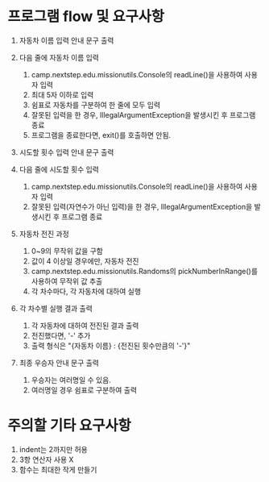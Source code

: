 # 프로그램 flow 및 요구사항
1. 자동차 이름 입력 안내 문구 출력
2. 다음 줄에 자동차 이름 입력
   1. camp.nextstep.edu.missionutils.Console의 readLine()을 사용하여 사용자 입력
   2. 최대 5자 이하로 입력
   3. 쉼표로 자동차를 구분하여 한 줄에 모두 입력
   4. 잘못된 입력을 한 경우, IllegalArgumentException을 발생시킨 후 프로그램 종료
   5. 프로그램을 종료한다면, exit()를 호출하면 안됨.

3. 시도할 횟수 입력 안내 문구 출력
4. 다음 줄에 시도할 횟수 입력
   1. camp.nextstep.edu.missionutils.Console의 readLine()을 사용하여 사용자 입력
   2. 잘못된 입력(자연수가 아닌 입력)을 한 경우, IllegalArgumentException을 발생시킨 후 프로그램 종료

5. 자동차 전진 과정
   1. 0~9의 무작위 값을 구함
   2. 값이 4 이상일 경우에만, 자동차 전진
   3. camp.nextstep.edu.missionutils.Randoms의 pickNumberInRange()를 사용하여 무작위 값 추출
   4. 각 차수마다, 각 자동차에 대하여 실행
6. 각 차수별 실행 결과 출력
   1. 각 자동차에 대하여 전진된 결과 출력
   2. 전진했다면, '-' 추가
   3. 출력 형식은 "{자동차 이름} : {전진된 횟수만큼의 '-'}"

7. 최종 우승자 안내 문구 출력
   1. 우승자는 여러명일 수 있음.
   2. 여러명일 경우 쉼표로 구분하여 출력

# 주의할 기타 요구사항
1. indent는 2까지만 허용
2. 3항 연산자 사용 X
3. 함수는 최대한 작게 만들기